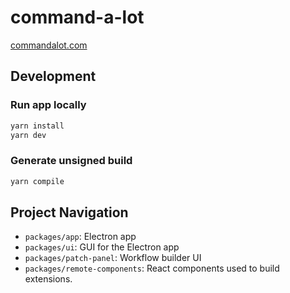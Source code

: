 # command-a-lot

[commandalot.com](https://commandalot.com)

## Development

### Run app locally
```sh
yarn install
yarn dev
```

### Generate unsigned build
```sh
yarn compile
```

## Project Navigation
- `packages/app`: Electron app
- `packages/ui`: GUI for the Electron app
- `packages/patch-panel`: Workflow builder UI
- `packages/remote-components`: React components used to build extensions.
